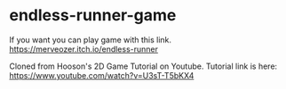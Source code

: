 # endless-runner-game

If you want you can play game with this link. https://merveozer.itch.io/endless-runner



Cloned from Hooson's 2D Game Tutorial on Youtube.
Tutorial link is here: https://www.youtube.com/watch?v=U3sT-T5bKX4 

